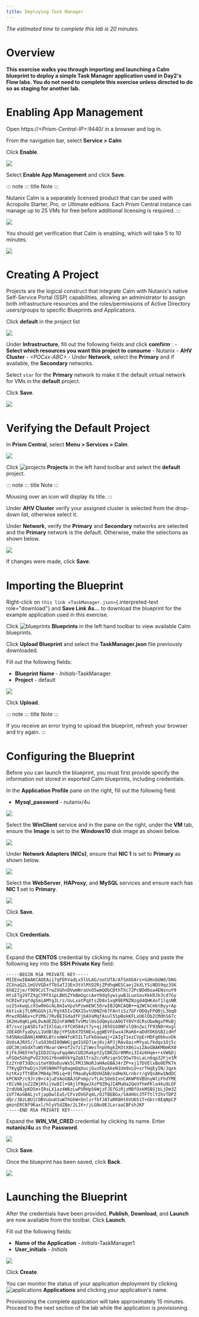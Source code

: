 ```yaml
---
title: Deploying Task Manager
---
```


*The estimated time to complete this lab is 20 minutes.*

# Overview

**This exercise walks you through importing and launching a Calm
blueprint to deploy a simple Task Manager application used in Day2's
Flow labs. You do not need to complete this exercise unless directed to
do so as staging for another lab.**

# Enabling App Management

Open https://*<Prism-Central-IP\>*:9440/ in a browser and log in.

From the navigation bar, select **Service \> Calm**

Click **Enable**.

![](images/581enable1.png)

Select **Enable App Management** and click **Save**.

::: note
::: title
Note
:::

Nutanix Calm is a separately licensed product that can be used with
Acropolis Starter, Pro, or Ultimate editions. Each Prism Central
instance can manage up to 25 VMs for free before additional licensing is
required.
:::

![](images/581enable2.png)

You should get verification that Calm is enabling, which will take 5 to
10 minutes.

![](images/581enable3.png)

# Creating A Project

Projects are the logical construct that integrate Calm with Nutanix\'s
native Self-Service Portal (SSP) capabilities, allowing an administrator
to assign both infrastructure resources and the roles/permissions of
Active Directory users/groups to specific Blueprints and Applications.

Click **default** in the project list

![](images/581enable8.png)

Under **Infrastructure**, fill out the following fields and click
**comfirm** : - **Select which resources you want this project to
consume** - Nutanix - **AHV Cluster** - *\<POCxx-ABC\>* - Under
**Network**, select the **Primary** and if available, the **Secondary**
networks.

Select `star` for the **Primary** network
to make it the default virtual network for VMs in the **default**
project.

Click **Save**.

![](images/581enable81.png)

# Verifying the Default Project

In **Prism Central**, select **Menu > Services > Calm**.

![](images/0.png)

Click ![projects](images/projects.png) **Projects** in the left hand
toolbar and select the **default** project.

::: note
::: title
Note
:::

Mousing over an icon will display its title.
:::

Under **AHV Cluster** verify your assigned cluster is selected from the
drop-down list, otherwise select it.

Under **Network**, verify the **Primary** and **Secondary** networks are
selected and the **Primary** network is the default. Otherwise, make the
selections as shown below.

![](images/2.png)

If changes were made, click **Save**.

# Importing the Blueprint

Right-click on `this link <TaskManager.json>`{.interpreted-text
role="download"} and **Save Link As\...** to download the blueprint for
the example application used in this exercise.

Click ![blueprints](images/blueprints.png) **Blueprints** in the left
hand toolbar to view available Calm blueprints.

Click **Upload Blueprint** and select the **TaskManager.json** file
previously downloaded.

Fill out the following fields:

-   **Blueprint Name** - *Initials*-TaskManager
-   **Project** - default

![](images/3.png)

Click **Upload**.

::: note
::: title
Note
:::

If you receive an error trying to upload the blueprint, refresh your
browser and try again.
:::

# Configuring the Blueprint

Before you can launch the blueprint, you must first provide specify the
information not stored in exported Calm blueprints, including
credentials.

In the **Application Profile** pane on the right, fill out the following
field:

-   **Mysql_password** - nutanix/4u

![](images/4.png)

Select the **WinClient** service and in the pane on the right, under the
**VM** tab, ensure the **Image** is set to the **Windows10** disk image
as shown below.

![](images/4b.png)

Under **Network Adapters (NICs)**, ensure that **NIC 1** is set to
**Primary** as shown below.

![](images/4c.png)

Select the **WebServer**, **HAProxy**, and **MySQL** services and ensure
each has **NIC 1** set to **Primary**.

![](images/4d.png)

Click **Save**.

![](images/5.png)

Click **Credentials**.

![](images/6.png)

Expand the **CENTOS** credential by clicking its name. Copy and paste
the following key into the **SSH Private Key** field:

    -----BEGIN RSA PRIVATE KEY-----
    MIIEowIBAAKCAQEAii7qFDhVadLx5lULAG/ooCUTA/ATSmXbArs+GdHxbUWd/bNG
    ZCXnaQ2L1mSVVGDxfTbSaTJ3En3tVlMtD2RjZPdhqWESCaoj2kXLYSiNDS9qz3SK
    6h822je/f9O9CzCTrw2XGhnDVwmNraUvO5wmQObCDthTXc72PcBOd6oa4ENsnuY9
    HtiETg29TZXgCYPFXipLBHSZYkBmGgccAeY9dq5ywiywBJLuoSovXkkRJk3cd7Gy
    hCRIwYzqfdgSmiAMYgJLrz/UuLxatPqXts2D8v1xqR9EPNZNzgd4QHK4of1lqsNR
    uz2SxkwqLcXSw0mGcAL8mIwVpzhPzwmENC5OrwIBJQKCAQB++q2WCkCmbtByyrAp
    6ktiukjTL6MGGGhjX/PgYA5IvINX1SvtU0NZnb7FAntiSz7GFrODQyFPQ0jL3bq0
    MrwzRDA6x+cPzMb/7RvBEIGdadfFjbAVaMqfAsul5SpBokKFLxU6lDb2CMdhS67c
    1K2Hv0qKLpHL0vAdEZQ2nFAMWETvVMzl0o1dQmyGzA0GTY8VYdCRsUbwNgvFMvBj
    8T/svzjpASDifa7IXlGaLrXfCH584zt7y+qjJ05O1G0NFslQ9n2wi7F93N8rHxgl
    JDE4OhfyaDyLL1UdBlBpjYPSUbX7D5NExLggWEVFEwx4JRaK6+aDdFDKbSBIidHf
    h45NAoGBANjANRKLBtcxmW4foK5ILTuFkOaowqj+2AIgT1ezCVpErHDFg0bkuvDk
    QVdsAJRX5//luSO30dI0OWWGjgmIUXD7iej0sjAPJjRAv8ai+MYyaLfkdqv1Oj5c
    oDC3KjmSdXTuWSYNvarsW+Uf2v7zlZlWesTnpV6gkZH3tX86iuiZAoGBAKM0mKX0
    EjFkJH65Ym7gIED2CUyuFqq4WsCUD2RakpYZyIBKZGr8MRni3I4z6Hqm+rxVW6Dj
    uFGQe5GhgPvO23UG1Y6nm0VkYgZq81TraZc/oMzignSC95w7OsLaLn6qp32Fje1M
    Ez2Yn0T3dDcu1twY8OoDuvWx5LFMJ3NoRJaHAoGBAJ4rZP+xj17DVElxBo0EPK7k
    7TKygDYhwDjnJSRSN0HfFg0agmQqXucjGuzEbyAkeN1Um9vLU+xrTHqEyIN/Jqxk
    hztKxzfTtBhK7M84p7M5iq+0jfMau8ykdOVHZAB/odHeXLrnbrr/gVQsAKw1NdDC
    kPCNXP/c9JrzB+c4juEVAoGBAJGPxmp/vTL4c5OebIxnCAKWP6VBUnyWliFhdYME
    rECvNkjoZ2ZWjKhijVw8Il+OAjlFNgwJXzP9Z0qJIAMuHa2QeUfhmFKlo4ku9LOF
    2rdUbNJpKD5m+IRsLX1az4W6zLwPVRHp56WjzFJEfGiRjzMBfOxkMSBSjbLjDm3Z
    iUf7AoGBALjvtjapDwlEa5/CFvzOVGFq4L/OJTBEBGx/SA4HUc3TFTtlY2hvTDPZ
    dQr/JBzLBUjCOBVuUuH3uW7hGhW+DnlzrfbfJATaRR8Ht6VU651T+Gbrr8EqNpCP
    gmznERCNf9Kaxl/hlyV5dZBe/2LIK+/jLGNu9EJLoraaCBFshJKF
    -----END RSA PRIVATE KEY-----

Expand the **WIN_VM_CRED** credential by clicking its name. Enter
**nutanix/4u** as the **Password**.

![](images/7.png)

Click **Save**.

Once the blueprint has been saved, click **Back**.

![](images/8.png)

# Launching the Blueprint

After the credentials have been provided, **Publish**, **Download**, and
**Launch** are now available from the toolbar. Click **Launch**.

Fill out the following fields:

-   **Name of the Application** - *Initials*-TaskManager1
-   **User_initials** - *Initials*

![](images/9.png)

Click **Create**.

You can monitor the status of your application deployment by clicking
![applications](images/applications.png) **Applications** and clicking
your application\'s name.

Provisioning the complete application will take approximately 15
minutes. Proceed to the next section of the lab while the application is
provisioning.

